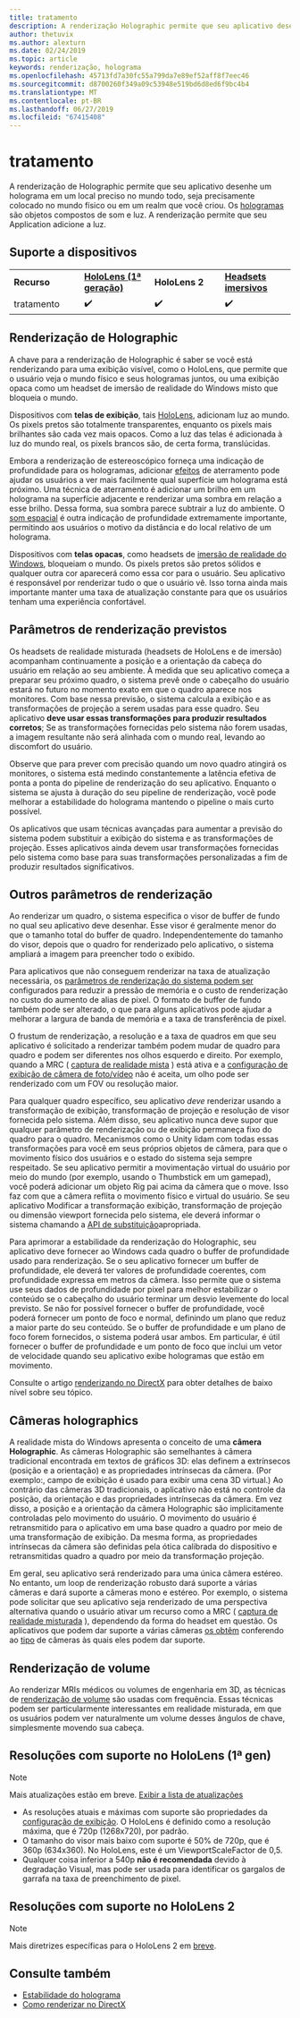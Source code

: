 ```yaml
---
title: tratamento
description: A renderização Holographic permite que seu aplicativo desenhe um holograma em um local preciso no mundo todo, seja com precisão no mundo físico ou em um realm que você criou.
author: thetuvix
ms.author: alexturn
ms.date: 02/24/2019
ms.topic: article
keywords: renderização, holograma
ms.openlocfilehash: 45713fd7a30fc55a799da7e89ef52aff8f7eec46
ms.sourcegitcommit: d8700260f349a09c53948e519bd6d8ed6f9bc4b4
ms.translationtype: MT
ms.contentlocale: pt-BR
ms.lasthandoff: 06/27/2019
ms.locfileid: "67415408"
---
```

# <a name="rendering"></a>tratamento

A renderização de Holographic permite que seu aplicativo desenhe um holograma em um local preciso no mundo todo, seja precisamente colocado no mundo físico ou em um realm que você criou. Os [hologramas](hologram.md) são objetos compostos de som e luz. A renderização permite que seu Application adicione a luz.

## <a name="device-support"></a>Suporte a dispositivos

<table>
    <colgroup>
    <col width="25%" />
    <col width="25%" />
    <col width="25%" />
    <col width="25%" />
    </colgroup>
    <tr>
        <td><strong>Recurso</strong></td>
        <td><a href="hololens-hardware-details.md"><strong>HoloLens (1ª geração)</strong></a></td>
        <td><strong>HoloLens 2</strong></td>
        <td><a href="immersive-headset-hardware-details.md"><strong>Headsets imersivos</strong></a></td>
    </tr>
     <tr>
        <td>tratamento</td>
        <td>✔️</td>
        <td>✔️</td>
        <td>✔️</td>
    </tr>
</table>

## <a name="holographic-rendering"></a>Renderização de Holographic

A chave para a renderização de Holographic é saber se você está renderizando para uma exibição visível, como o HoloLens, que permite que o usuário veja o mundo físico e seus hologramas juntos, ou uma exibição opaca como um headset de imersão de realidade do Windows misto que bloqueia o mundo.

Dispositivos com **telas de exibição**, tais [HoloLens](hololens-hardware-details.md), adicionam luz ao mundo. Os pixels pretos são totalmente transparentes, enquanto os pixels mais brilhantes são cada vez mais opacos. Como a luz das telas é adicionada à luz do mundo real, os pixels brancos são, de certa forma, translúcidas.

Embora a renderização de estereoscópico forneça uma indicação de profundidade para os hologramas, adicionar [efeitos](interaction-fundamentals.md) de aterramento pode ajudar os usuários a ver mais facilmente qual superfície um holograma está próximo. Uma técnica de aterramento é adicionar um brilho em um holograma na superfície adjacente e renderizar uma sombra em relação a esse brilho. Dessa forma, sua sombra parece subtrair a luz do ambiente. O [som espacial](spatial-sound.md) é outra indicação de profundidade extremamente importante, permitindo aos usuários o motivo da distância e do local relativo de um holograma.

Dispositivos com **telas opacas**, como headsets de [imersão de realidade do Windows](immersive-headset-hardware-details.md), bloqueiam o mundo. Os pixels pretos são pretos sólidos e qualquer outra cor aparecerá como essa cor para o usuário. Seu aplicativo é responsável por renderizar tudo o que o usuário vê. Isso torna ainda mais importante manter uma taxa de atualização constante para que os usuários tenham uma experiência confortável.

## <a name="predicted-rendering-parameters"></a>Parâmetros de renderização previstos

Os headsets de realidade misturada (headsets de HoloLens e de imersão) acompanham continuamente a posição e a orientação da cabeça do usuário em relação ao seu ambiente. À medida que seu aplicativo começa a preparar seu próximo quadro, o sistema prevê onde o cabeçalho do usuário estará no futuro no momento exato em que o quadro aparece nos monitores. Com base nessa previsão, o sistema calcula a exibição e as transformações de projeção a serem usadas para esse quadro. Seu aplicativo **deve usar essas transformações para produzir resultados corretos**; Se as transformações fornecidas pelo sistema não forem usadas, a imagem resultante não será alinhada com o mundo real, levando ao discomfort do usuário.

Observe que para prever com precisão quando um novo quadro atingirá os monitores, o sistema está medindo constantemente a latência efetiva de ponta a ponta do pipeline de renderização do seu aplicativo. Enquanto o sistema se ajusta à duração do seu pipeline de renderização, você pode melhorar a estabilidade do holograma mantendo o pipeline o mais curto possível.

Os aplicativos que usam técnicas avançadas para aumentar a previsão do sistema podem substituir a exibição do sistema e as transformações de projeção. Esses aplicativos ainda devem usar transformações fornecidas pelo sistema como base para suas transformações personalizadas a fim de produzir resultados significativos.

## <a name="other-rendering-parameters"></a>Outros parâmetros de renderização

Ao renderizar um quadro, o sistema especifica o visor de buffer de fundo no qual seu aplicativo deve desenhar. Esse visor é geralmente menor do que o tamanho total do buffer de quadro. Independentemente do tamanho do visor, depois que o quadro for renderizado pelo aplicativo, o sistema ampliará a imagem para preencher todo o exibido.

Para aplicativos que não conseguem renderizar na taxa de atualização necessária, os [parâmetros de renderização do sistema podem ser](https://docs.microsoft.com/uwp/api/Windows.Graphics.Holographic.HolographicViewConfiguration#Windows_Graphics_Holographic_HolographicViewConfiguration) configurados para reduzir a pressão de memória e o custo de renderização no custo do aumento de alias de pixel. O formato de buffer de fundo também pode ser alterado, o que para alguns aplicativos pode ajudar a melhorar a largura de banda de memória e a taxa de transferência de pixel.

O frustum de renderização, a resolução e a taxa de quadros em que seu aplicativo é solicitado a renderizar também podem mudar de quadro para quadro e podem ser diferentes nos olhos esquerdo e direito. Por exemplo, quando a MRC ( [captura de realidade mista](mixed-reality-capture.md) ) está ativa e a [configuração de exibição de câmera de foto/vídeo](https://docs.microsoft.com/uwp/api/Windows.Graphics.Holographic.HolographicViewConfigurationKind#Windows_Graphics_Holographic_HolographicViewConfigurationKind) não é aceita, um olho pode ser renderizado com um FOV ou resolução maior.

Para qualquer quadro específico, seu aplicativo *deve* renderizar usando a transformação de exibição, transformação de projeção e resolução de visor fornecida pelo sistema. Além disso, seu aplicativo nunca deve supor que qualquer parâmetro de renderização ou de exibição permaneça fixo do quadro para o quadro. Mecanismos como o Unity lidam com todas essas transformações para você em seus próprios objetos de câmera, para que o movimento físico dos usuários e o estado do sistema seja sempre respeitado. Se seu aplicativo permitir a movimentação virtual do usuário por meio do mundo (por exemplo, usando o Thumbstick em um gamepad), você poderá adicionar um objeto Rig pai acima da câmera que o move. Isso faz com que a câmera reflita o movimento físico e virtual do usuário. Se seu aplicativo Modificar a transformação exibição, transformação de projeção ou dimensão viewport fornecida pelo sistema, ele deverá informar o sistema chamando a [API de substituição](https://docs.microsoft.com/uwp/api/Windows.Graphics.Holographic.HolographicCameraPose#Windows_Graphics_Holographic_HolographicCameraPose)apropriada.

Para aprimorar a estabilidade da renderização do Holographic, seu aplicativo deve fornecer ao Windows cada quadro o buffer de profundidade usado para renderização. Se o seu aplicativo fornecer um buffer de profundidade, ele deverá ter valores de profundidade coerentes, com profundidade expressa em metros da câmera. Isso permite que o sistema use seus dados de profundidade por pixel para melhor estabilizar o conteúdo se o cabeçalho do usuário terminar um desvio levemente do local previsto. Se não for possível fornecer o buffer de profundidade, você poderá fornecer um ponto de foco e normal, definindo um plano que reduz a maior parte do seu conteúdo. Se o buffer de profundidade e um plano de foco forem fornecidos, o sistema poderá usar ambos. Em particular, é útil fornecer o buffer de profundidade e um ponto de foco que inclui um vetor de velocidade quando seu aplicativo exibe hologramas que estão em movimento.

Consulte o artigo [renderizando no DirectX](rendering-in-directx.md) para obter detalhes de baixo nível sobre seu tópico.

## <a name="holographic-cameras"></a>Câmeras holographics

A realidade mista do Windows apresenta o conceito de uma **câmera Holographic**. As câmeras Holographic são semelhantes à câmera tradicional encontrada em textos de gráficos 3D: elas definem a extrínsecos (posição e a orientação) e as propriedades intrínsecas da câmera. (Por exemplo:, campo de exibição é usado para exibir uma cena 3D virtual.) Ao contrário das câmeras 3D tradicionais, o aplicativo não está no controle da posição, da orientação e das propriedades intrínsecas da câmera. Em vez disso, a posição e a orientação da câmera Holographic são implicitamente controladas pelo movimento do usuário. O movimento do usuário é retransmitido para o aplicativo em uma base quadro a quadro por meio de uma transformação de exibição. Da mesma forma, as propriedades intrínsecas da câmera são definidas pela ótica calibrada do dispositivo e retransmitidas quadro a quadro por meio da transformação projeção.

Em geral, seu aplicativo será renderizado para uma única câmera estéreo. No entanto, um loop de renderização robusto dará suporte a várias câmeras e dará suporte a câmeras mono e estéreo. Por exemplo, o sistema pode solicitar que seu aplicativo seja renderizado de uma perspectiva alternativa quando o usuário ativar um recurso como a MRC ( [captura de realidade misturada](mixed-reality-capture.md) ), dependendo da forma do headset em questão. Os aplicativos que podem dar suporte a várias câmeras [os obtêm](https://docs.microsoft.com/uwp/api/Windows.Graphics.Holographic.HolographicViewConfiguration#Windows_Graphics_Holographic_HolographicViewConfiguration) conferendo ao [tipo](https://docs.microsoft.com/uwp/api/Windows.Graphics.Holographic.HolographicViewConfigurationKind#Windows_Graphics_Holographic_HolographicViewConfigurationKind) de câmeras às quais eles podem dar suporte.

## <a name="volume-rendering"></a>Renderização de volume

Ao renderizar MRIs médicos ou volumes de engenharia em 3D, as técnicas de [renderização de volume](volume-rendering.md) são usadas com frequência. Essas técnicas podem ser particularmente interessantes em realidade misturada, em que os usuários podem ver naturalmente um volume desses ângulos de chave, simplesmente movendo sua cabeça.

## <a name="supported-resolutions-on-hololens-1st-gen"></a>Resoluções com suporte no HoloLens (1ª gen)
> [!NOTE]
> Mais atualizações estão em breve. [Exibir a lista de atualizações](release-notes-april-2018.md)

* As resoluções atuais e máximas com suporte são propriedades da [configuração de exibição](https://docs.microsoft.com/uwp/api/Windows.Graphics.Holographic.HolographicViewConfiguration#Windows_Graphics_Holographic_HolographicViewConfiguration). O HoloLens é definido como a resolução máxima, que é 720p (1268x720), por padrão.
* O tamanho do visor mais baixo com suporte é 50% de 720p, que é 360p (634x360). No HoloLens, este é um ViewportScaleFactor de 0,5.
* Qualquer coisa inferior a 540p **não é recomendada** devido à degradação Visual, mas pode ser usada para identificar os gargalos de garrafa na taxa de preenchimento de pixel.

## <a name="supported-resolutions-on-hololens-2"></a>Resoluções com suporte no HoloLens 2

> [!NOTE]
> Mais diretrizes específicas para o HoloLens 2 em [breve](index.md#news-and-notes).


## <a name="see-also"></a>Consulte também
* [Estabilidade do holograma](hologram-stability.md)
* [Como renderizar no DirectX](rendering-in-directx.md)
